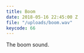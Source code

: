 ```yaml
---
title: Boom
date: 2018-05-16 22:45:00 Z
file: "/uploads/boom.wav"
keycode: 66
---
```


The boom sound.